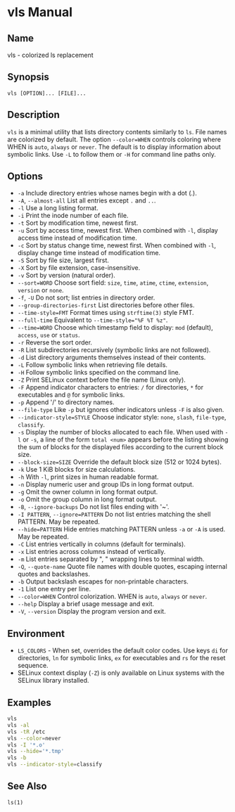 # vls Manual

## Name
vls - colorized ls replacement

## Synopsis
`vls [OPTION]... [FILE]...`

## Description
`vls` is a minimal utility that lists directory contents similarly to `ls`. File names are colorized by default. The option `--color=WHEN` controls coloring where WHEN is `auto`, `always` or `never`. The default is to display information about symbolic links. Use `-L` to follow them or `-H` for command line paths only.

## Options
- `-a` Include directory entries whose names begin with a dot (.).
- `-A`, `--almost-all` List all entries except `.` and `..`.
- `-l` Use a long listing format.
- `-i` Print the inode number of each file.
- `-t` Sort by modification time, newest first.
- `-u` Sort by access time, newest first. When combined with `-l`, display access time instead of modification time.
- `-c` Sort by status change time, newest first. When combined with `-l`, display change time instead of modification time.
- `-S` Sort by file size, largest first.
- `-X` Sort by file extension, case-insensitive.
- `-v` Sort by version (natural order).
- `--sort=WORD` Choose sort field: `size`, `time`, `atime`, `ctime`,
  `extension`, `version` or `none`.
- `-f`, `-U` Do not sort; list entries in directory order.
- `--group-directories-first` List directories before other files.
- `--time-style=FMT` Format times using `strftime(3)` style FMT.
- `--full-time` Equivalent to `--time-style="%F %T %z"`.
- `--time=WORD` Choose which timestamp field to display: `mod` (default),
  `access`, `use` or `status`.
- `-r` Reverse the sort order.
- `-R` List subdirectories recursively (symbolic links are not followed).
- `-d` List directory arguments themselves instead of their contents.
- `-L` Follow symbolic links when retrieving file details.
- `-H` Follow symbolic links specified on the command line.
- `-Z` Print SELinux context before the file name (Linux only).
- `-F` Append indicator characters to entries: `/` for directories, `*` for executables and `@` for symbolic links.
- `-p` Append '/' to directory names.
- `--file-type` Like `-p` but ignores other indicators unless `-F` is also given.
- `--indicator-style=STYLE` Choose indicator style: `none`, `slash`, `file-type`, `classify`.
- `-s` Display the number of blocks allocated to each file. When used with `-l` or `-s`, a line of the form `total <num>` appears before the listing showing the sum of blocks for the displayed files according to the current block size.
- `--block-size=SIZE` Override the default block size (512 or 1024 bytes).
- `-k` Use 1 KiB blocks for size calculations.
- `-h` With `-l`, print sizes in human readable format.
- `-n` Display numeric user and group IDs in long format output.
- `-g` Omit the owner column in long format output.
- `-o` Omit the group column in long format output.
- `-B`, `--ignore-backups` Do not list files ending with '~'.
- `-I PATTERN`, `--ignore=PATTERN` Do not list entries matching the shell PATTERN. May be repeated.
- `--hide=PATTERN` Hide entries matching PATTERN unless `-a` or `-A` is used. May be repeated.
- `-C` List entries vertically in columns (default for terminals).
- `-x` List entries across columns instead of vertically.
- `-m` List entries separated by ", " wrapping lines to terminal width.
- `-Q`, `--quote-name` Quote file names with double quotes, escaping internal quotes and backslashes.
- `-b` Output backslash escapes for non-printable characters.
- `-1` List one entry per line.
- `--color=WHEN` Control colorization. WHEN is `auto`, `always` or `never`.
- `--help` Display a brief usage message and exit.
- `-V`, `--version` Display the program version and exit.

## Environment
- `LS_COLORS` - When set, overrides the default color codes. Use keys `di` for directories, `ln` for symbolic links, `ex` for executables and `rs` for the reset sequence.
- SELinux context display (`-Z`) is only available on Linux systems with the SELinux library installed.

## Examples
```sh
vls
vls -al
vls -tR /etc
vls --color=never
vls -I '*.o'
vls --hide='*.tmp'
vls -b
vls --indicator-style=classify
```

## See Also
`ls(1)`
